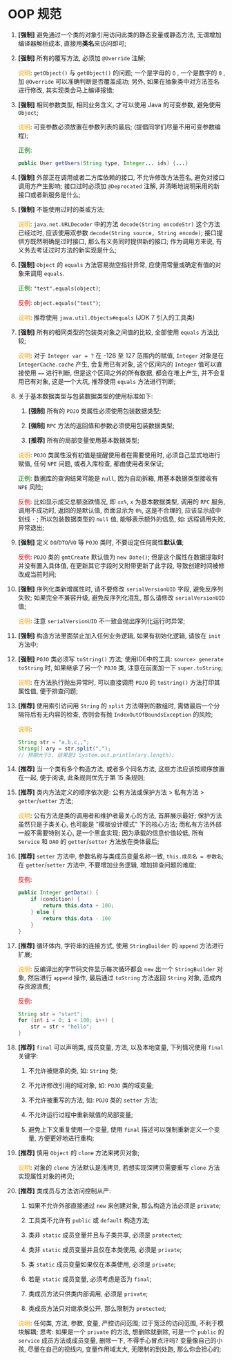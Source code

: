 # OOP 规范

1. **[强制]** 避免通过一个类的对象引用访问此类的静态变量或静态方法, 无谓增加编译器解析成本, 直接用**类名**来访问即可;

2. **[强制]** 所有的覆写方法, 必须加 `@Override` 注解;

    <span style="color:orange">说明</span>: `getObject()` 与 `get0bject()` 的问题; 一个是字母的 `O` , 一个是数字的 `0` , 加 `@Override` 可以准确判断是否覆盖成功; 另外, 如果在抽象类中对方法签名进行修改, 其实现类会马上编译报错;

3. **[强制]** 相同参数类型, 相同业务含义, 才可以使用 Java 的可变参数, 避免使用 `Object`;

    <span style="color:orange">说明</span>: 可变参数必须放置在参数列表的最后; (提倡同学们尽量不用可变参数编程);

    <span style="color:green">正例</span>:

    ```java
    public User getUsers(String type, Integer... ids) {...}
    ```

4. **[强制]** 外部正在调用或者二方库依赖的接口, 不允许修改方法签名, 避免对接口调用方产生影响; 接口过时必须加 `@Deprecated` 注解, 并清晰地说明采用的新接口或者新服务是什么;

5. **[强制]** 不能使用过时的类或方法;

    <span style="color:orange">说明</span>: `java.net.URLDecoder` 中的方法 `decode(String encodeStr)` 这个方法已经过时, 应该使用双参数 `decode(String source, String encode)`; 接口提供方既然明确是过时接口, 那么有义务同时提供新的接口; 作为调用方来说, 有义务去考证过时方法的新实现是什么;

6. **[强制]** `Object` 的 `equals` 方法容易抛空指针异常, 应使用常量或确定有值的对象来调用 `equals`.

    <span style="color:green">正例</span>: `"test".equals(object)`;

    <span style="color:red">反例</span>: `object.equals("test")`;

    <span style="color:orange">说明</span>: 推荐使用 `java.util.Objects#equals` (JDK 7 引入的工具类)

7. **[强制]** 所有的相同类型的包装类对象之间值的比较, 全部使用 `equals` 方法比较;

    <span style="color:orange">说明</span>: 对于 `Integer var = ?`  在 -128 至 127 范围内的赋值, `Integer` 对象是在`IntegerCache.cache` 产生, 会复用已有对象, 这个区间内的 `Integer` 值可以直接使用 `==` 进行判断, 但是这个区间之外的所有数据, 都会在堆上产生, 并不会复用已有对象, 这是一个大坑, 推荐使用 `equals` 方法进行判断;

8. 关于基本数据类型与包装数据类型的使用标准如下:
    1. **[强制]** 所有的 `POJO` 类属性必须使用包装数据类型;

    2. **[强制]** `RPC` 方法的返回值和参数必须使用包装数据类型;

    3. **[推荐]** 所有的局部变量使用基本数据类型;

    <span style="color:orange">说明</span>: `POJO` 类属性没有初值是提醒使用者在需要使用时, 必须自己显式地进行赋值, 任何 `NPE` 问题, 或者入库检查, 都由使用者来保证;

    <span style="color:green">正例</span>: 数据库的查询结果可能是 `null`, 因为自动拆箱, 用基本数据类型接收有 `NPE` 风险;

    <span style="color:red">反例</span>: 比如显示成交总额涨跌情况, 即 `±x%`, `x` 为基本数据类型, 调用的 `RPC` 服务, 调用不成功时, 返回的是默认值, 页面显示为 `0%`, 这是不合理的, 应该显示成中划线 `-` ; 所以包装数据类型的 `null` 值, 能够表示额外的信息, 如: 远程调用失败, 异常退出;

9. **[强制]** 定义 `DO`/`DTO`/`VO` 等 `POJO` 类时, 不要设定任何属性**默认值**;

    <span style="color:red">反例</span>: `POJO` 类的 `gmtCreate` 默认值为 `new Date()`; 但是这个属性在数据提取时并没有置入具体值, 在更新其它字段时又附带更新了此字段, 导致创建时间被修改成当前时间;

10. **[强制]** 序列化类新增属性时, 请不要修改 `serialVersionUID` 字段, 避免反序列失败; 如果完全不兼容升级, 避免反序列化混乱, 那么请修改 `serialVersionUID` 值;

    <span style="color:orange">说明</span>: 注意 `serialVersionUID` 不一致会抛出序列化运行时异常;

11. **[强制]** 构造方法里面禁止加入任何业务逻辑, 如果有初始化逻辑, 请放在 `init` 方法中;

12. **[强制]** `POJO` 类必须写 `toString()` 方法; 使用IDE中的工具: `source> generate toString` 时, 如果继承了另一个 `POJO` 类, 注意在前面加一下 `super.toString`;

    <span style="color:orange">说明</span>: 在方法执行抛出异常时, 可以直接调用 `POJO` 的 `toString()` 方法打印其属性值, 便于排查问题;

13. **[推荐]** 使用索引访问用 `String` 的 `split` 方法得到的数组时, 需做最后一个分隔符后有无内容的检查, 否则会有抛 `IndexOutOfBoundsException` 的风险;

    <span style="color:orange">说明</span>:

    ```java
    String str = "a,b,c,,";
    String[] ary = str.split(",");
    // 预期大于3, 结果是3 System.out.println(ary.length);
    ```

14. **[推荐]** 当一个类有多个构造方法, 或者多个同名方法, 这些方法应该按顺序放置在一起, 便于阅读, 此条规则优先于第 15 条规则;

15. **[推荐]**  类内方法定义的顺序依次是: 公有方法或保护方法 > 私有方法 > `getter`/`setter` 方法;

    <span style="color:orange">说明</span>: 公有方法是类的调用者和维护者最关心的方法, 首屏展示最好; 保护方法虽然只是子类关心, 也可能是 "模板设计模式" 下的核心方法; 而私有方法外部一般不需要特别关心, 是一个黑盒实现; 因为承载的信息价值较低, 所有 `Service` 和 `DAO` 的 `getter`/`setter` 方法放在类体最后;

16. **[推荐]** `setter` 方法中, 参数名称与类成员变量名称一致, `this.成员名 = 参数名`; 在 `getter`/`setter` 方法中, 不要增加业务逻辑, 增加排查问题的难度;

    <span style="color:red">反例</span>:

    ```java
    public Integer getData() {
        if (condition) {
            return this.data + 100;
        } else {
            return this.data - 100
        }
    }
    ```

17. **[推荐]** 循环体内, 字符串的连接方式, 使用 `StringBuilder` 的 `append` 方法进行扩展;

    <span style="color:orange">说明</span>: 反编译出的字节码文件显示每次循环都会 `new` 出一个 `StringBuilder` 对象, 然后进行 `append` 操作, 最后通过 `toString` 方法返回 `String` 对象, 造成内存资源浪费;

    <span style="color:red">反例</span>:

    ```java
    String str = "start";
    for (int i = 0; i < 100; i++) {
        str = str + "hello";
    }
    ```

18. **[推荐]** `final` 可以声明类, 成员变量, 方法, 以及本地变量, 下列情况使用 `final` 关键字:
    1. 不允许被继承的类, 如: `String` 类;

    2. 不允许修改引用的域对象, 如: `POJO` 类的域变量;

    3. 不允许被重写的方法, 如: `POJO` 类的 `setter` 方法;

    4. 不允许运行过程中重新赋值的局部变量;

    5. 避免上下文重复使用一个变量, 使用 `final` 描述可以强制重新定义一个变量, 方便更好地进行重构;

19. **[推荐]** 慎用 `Object` 的 `clone` 方法来拷贝对象;

    <span style="color:orange">说明</span>: 对象的 `clone` 方法默认是浅拷贝, 若想实现深拷贝需要重写 `clone` 方法实现属性对象的拷贝;

20. **[推荐]** 类成员与方法访问控制从严:

    1. 如果不允许外部直接通过 `new` 来创建对象, 那么构造方法必须是 `private`;

    2. 工具类不允许有 `public` 或 `default` 构造方法;

    3. 类非 `static` 成员变量并且与子类共享, 必须是 `protected`;

    4. 类非 `static` 成员变量并且仅在本类使用, 必须是 `private`;

    5. 类 `static` 成员变量如果仅在本类使用, 必须是 `private`;

    6. 若是 `static` 成员变量, 必须考虑是否为 `final`;

    7. 类成员方法只供类内部调用, 必须是 `private`;

    8. 类成员方法只对继承类公开, 那么限制为 `protected`;

    <span style="color:orange">说明</span>: 任何类, 方法, 参数, 变量, 严控访问范围; 过于宽泛的访问范围, 不利于模块解耦; 思考: 如果是一个 `private` 的方法, 想删除就删除, 可是一个 `public` 的 `service` 成员方法或成员变量, 删除一下, 不得手心冒点汗吗? 变量像自己的小孩, 尽量在自己的视线内, 变量作用域太大, 无限制的到处跑, 那么你会担心的;